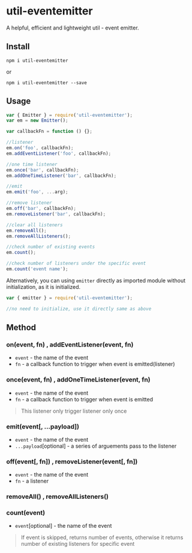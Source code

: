 # util-eventemitter
A helpful, efficient and lightweight util - event emitter.

## Install
```
npm i util-eventemitter
```
or
```
npm i util-eventemitter --save
```

## Usage
```js
var { Emitter } = require('util-eventemitter');
var em = new Emitter(); 

var callbackFn = function () {};

//listener
em.on('foo', callbackFn);
em.addEventListener('foo', callbackFn);

//one time listener
em.once('bar', callbackFn);
em.addOneTimeListener('bar', callbackFn);

//emit
em.emit('foo', ...arg);

//remove listener
em.off('bar', callbackFn);
em.removeListener('bar', callbackFn);

//clear all listeners 
em.removeAll();
em.removeAllListeners();

//check number of existing events
em.count();

//check number of listeners under the specific event
em.count('event name');
```
Alternatively, you can using `emitter` directly as imported module without initialization, as it is initialized. 
```js
var { emitter } = require('util-eventemitter');

//no need to initialize, use it directly same as above

```

## Method
### on(event, fn) , addEventListener(event, fn)
- `event` - the name of the event
- `fn` - a callback function to trigger when event is emitted(listener)

### once(event, fn) , addOneTimeListener(event, fn)
- `event` - the name of the event
- `fn` - a callback function to trigger when event is emitted
> This listener only trigger listener only once

### emit(event[, ...payload])
- `event` - the name of the event
- `...payload`[optional] - a series of arguements pass to the listener

### off(event[, fn]) , removeListener(event[, fn])
- `event` - the name of the event
- `fn` - a listener

### removeAll() , removeAllListeners()

### count(event)
- `event`[optional] - the name of the event
> If event is skipped, returns number of events, otherwise it returns number of existing listeners for specific event




